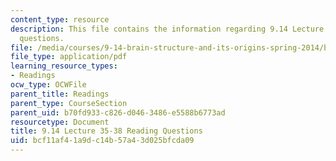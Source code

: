 ```yaml
---
content_type: resource
description: This file contains the information regarding 9.14 Lecture 35-38 reading
  questions.
file: /media/courses/9-14-brain-structure-and-its-origins-spring-2014/bcf11af41a9dc14b57a43d025bfcda09_MIT9_14S14_Lec35-38ReadQue.pdf
file_type: application/pdf
learning_resource_types:
- Readings
ocw_type: OCWFile
parent_title: Readings
parent_type: CourseSection
parent_uid: b70fd933-c826-d046-3486-e5588b6773ad
resourcetype: Document
title: 9.14 Lecture 35-38 Reading Questions
uid: bcf11af4-1a9d-c14b-57a4-3d025bfcda09
---
```

